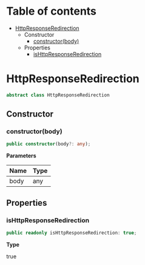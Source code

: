 # Table of contents

* [HttpResponseRedirection][ClassDeclaration-9]
    * Constructor
        * [constructor(body)][Constructor-9]
    * Properties
        * [isHttpResponseRedirection][PropertyDeclaration-18]

# HttpResponseRedirection

```typescript
abstract class HttpResponseRedirection
```
## Constructor

### constructor(body)

```typescript
public constructor(body?: any);
```

**Parameters**

| Name | Type |
| ---- | ---- |
| body | any  |

## Properties

### isHttpResponseRedirection

```typescript
public readonly isHttpResponseRedirection: true;
```

**Type**

true

[ClassDeclaration-9]: httpresponseredirection.md#httpresponseredirection
[Constructor-9]: httpresponseredirection.md#constructorbody
[PropertyDeclaration-18]: httpresponseredirection.md#ishttpresponseredirection